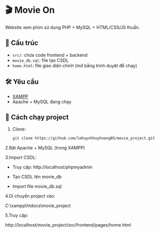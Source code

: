 # 🎬 Movie On

Website xem phim sử dụng PHP + MySQL + HTML/CSS/JS thuần.

## 📁 Cấu trúc

- `src/`: chứa code frontend + backend
- `movie_db.sql`: file tạo CSDL
- `home.html`: file giao diện chính (mở bằng trình duyệt để chạy)

## 🛠 Yêu cầu

- [XAMPP](https://www.apachefriends.org/index.html)
- Apache + MySQL đang chạy

## 🚀 Cách chạy project

1. Clone:
   ```bash
   git clone https://github.com/lehuynhhuyhoang05/movie_project.git
2.Bật Apache + MySQL (trong XAMPP)

3.Import CSDL:

- Truy cập: http://localhost/phpmyadmin

- Tạo CSDL tên movie_db

- Import file movie_db.sql

4.Di chuyển project vào:

C:\xampp\htdocs\movie_project

5.Truy cập:

http://localhost/movie_project/src/frontend/pages/home.html
